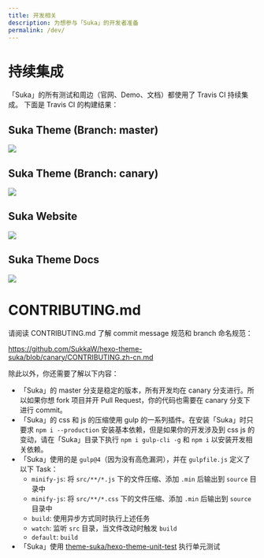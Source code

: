 ```yaml
---
title: 开发相关
description: 为想参与「Suka」的开发者准备
permalink: /dev/
---
```


# 持续集成

「Suka」的所有测试和周边（官网、Demo、文档）都使用了 Travis CI 持续集成。
下面是 Travis CI 的构建结果：

## Suka Theme (Branch: master)

[![](https://travis-ci.org/SukkaW/hexo-theme-suka.svg?branch=master)](https://travis-ci.org/SukkaW/hexo-theme-suka)

## Suka Theme (Branch: canary)

[![](https://travis-ci.org/SukkaW/hexo-theme-suka.svg?branch=canary)](https://travis-ci.org/SukkaW/hexo-theme-suka)

## Suka Website

[![](https://travis-ci.org/theme-suka/theme-suka.skk.moe.svg?branch=raw)](https://travis-ci.org/theme-suka/theme-suka.skk.moe)

## Suka Theme Docs

[![](https://travis-ci.org/theme-suka/docs.svg?branch=master)](https://travis-ci.org/theme-suka/docs)

# CONTRIBUTING.md

请阅读 CONTRIBUTING.md 了解 commit message 规范和 branch 命名规范：

https://github.com/SukkaW/hexo-theme-suka/blob/canary/CONTRIBUTING.zh-cn.md

除此以外，你还需要了解以下内容：

- 「Suka」的 master 分支是稳定的版本，所有开发均在 canary 分支进行。所以如果你想 fork 项目并开 Pull Request，你的代码也需要在 canary 分支下进行 commit。
- 「Suka」的 css 和 js 的压缩使用 gulp 的一系列插件。在安装「Suka」时只要求 `npm i --production` 安装基本依赖，但是如果你的开发涉及到 css js 的变动，请在「Suka」目录下执行 `npm i gulp-cli -g` 和 `npm i` 以安装开发相关依赖。
- 「Suka」使用的是 `gulp@4`（因为没有高危漏洞），并在 `gulpfile.js` 定义了以下 Task：
  - `minify-js`: 将 `src/**/*.js` 下的文件压缩、添加 `.min` 后输出到 `source` 目录中
  - `minify-js`: 将 `src/**/*.css` 下的文件压缩、添加 `.min` 后输出到 `source` 目录中
  - `build`: 使用异步方式同时执行上述任务
  - `watch`: 监听 `src` 目录，当文件改动时触发 `build`
  - `default`: `build`
- 「Suka」使用 [theme-suka/hexo-theme-unit-test](https://github.com/theme-suka/hexo-theme-unit-test) 执行单元测试
